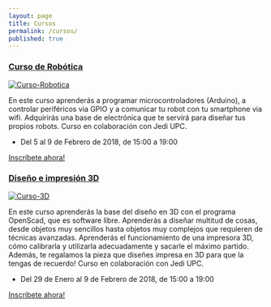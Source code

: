 ```yaml
---
layout: page
title: Cursos
permalink: /cursos/
published: true
---
```


### [Curso de Robótica]((http://robotica.jediupc.com/))

[![Curso-Robotica](https://jediupc.com/jedi-content/uploads/2018/01/robots.png)](http://robotica.jediupc.com/)

En este curso aprenderás a programar microcontroladores (Arduino), a controlar periféricos via GPIO y a comunicar tu robot con tu smartphone via wifi. Adquirirás una base de electrónica que te servirá para diseñar tus propios robots. Curso en colaboración con Jedi UPC.

* Del 5 al 9 de Febrero de 2018, de 15:00 a 19:00

[Inscríbete ahora!](http://robotica.jediupc.com/)


### [Diseño e impresión 3D]((http://blender.jediupc.com/))

[![Curso-3D](https://jediupc.com/jedi-content/uploads/2017/05/diseny3d.png)](http://blender.jediupc.com/)

En este curso aprenderás la base del diseño en 3D con el programa OpenScad, que es software libre. Aprenderás a diseñar multitud de cosas, desde objetos muy sencillos hasta objetos muy complejos que requieren de técnicas avanzadas. Aprenderás el funcionamiento de una impresora 3D, cómo calibrarla y utilizarla adecuadamente y sacarle el máximo partido. Además, te regalamos la pieza que diseñes impresa en 3D para que la tengas de recuerdo!
Curso en colaboración con Jedi UPC.

* Del 29 de Enero al 9 de Febrero de 2018, de 15:00 a 19:00

[Inscríbete ahora!](http://blender.jediupc.com/)


